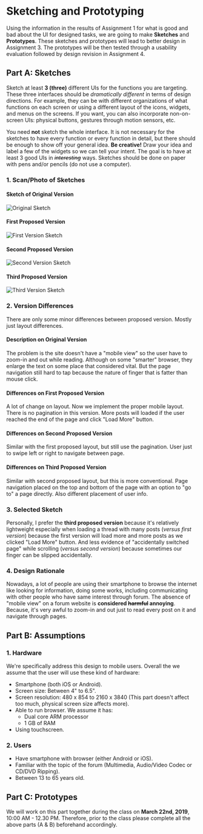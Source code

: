 # Sketching and Prototyping
Using the information in the results of Assignment 1 for what is good and bad about the UI for designed tasks, we are going to make **Sketches** and **Prototypes**. These sketches and prototypes will lead to better design in Assignment 3. The prototypes will be then tested through a usability evaluation followed by design revision in Assignment 4.

## Part A: Sketches
Sketch at least **3 (three)** different UIs for the functions you are targeting. These three interfaces should be _dramatically different_ in terms of design directions. For example, they can be with different organizations of what functions on each screen or using a different layout of the icons, widgets, and menus on the screens. If you want, you can also incorporate non-on-screen UIs: physical buttons, gestures through motion sensors, etc.

You need **not** sketch the whole interface. It is not necessary for the sketches to have every function or every function in detail, but there should be enough to show off your general idea. **Be creative!** Draw your idea and label a few of the widgets so we can tell your intent. The goal is to have at least 3 good UIs in ~~*interesting*~~ ways. Sketches should be done on paper with pens and/or pencils (do not use a computer).

### 1. Scan/Photo of Sketches

#### Sketch of Original Version

![Original Sketch](img/sketch00.jpg)

#### First Proposed Version

![First Version Sketch](img/sketch01.jpg)

#### Second Proposed Version

![Second Version Sketch](img/sketch02.jpg)

#### Third Proposed Version

![Third Version Sketch](img/sketch03.jpg)

### 2. Version Differences

There are only some minor differences between proposed version. Mostly just layout differences.

#### Description on Original Version

The problem is the site doesn't have a "mobile view" so the user have to zoom-in and out while reading. Although on some "smarter" browser, they enlarge the text on some place that considered vital. But the page navigation still hard to tap because the nature of finger that is fatter than mouse click.

#### Differences on First Proposed Version

A lot of change on layout. Now we implement the proper mobile layout. There is no pagination in this version. More posts will loaded if the user reached the end of the page and click "Load More" button.

#### Differences on Second Proposed Version

Similar with the first proposed layout, but still use the pagination. User just to swipe left or right to navigate between page.

#### Differences on Third Proposed Version

Similar with second proposed layout, but this is more conventional. Page navigation placed on the top and bottom of the page with an option to "go to" a page directly. Also different placement of user info.

### 3. Selected Sketch

Personally, I prefer the **third proposed version** because it's relatively lightweight especially when loading a thread with many posts (_versus first version_) because the first version will load more and more posts as we clicked "Load More" button. And less evidence of "accidentally switched page" while scrolling (_versus second version_) because sometimes our finger can be slipped accidentally.

### 4. Design Rationale

Nowadays, a lot of people are using their smartphone to browse the internet like looking for information, doing some works, including communicating with other people who have same interest through forum. The absence of "mobile view" on a forum website is **considered ~~harmful~~ annoying**. Because, it's very awful to zoom-in and out just to read every post on it and navigate through pages.

## Part B: Assumptions
### 1. Hardware

We're specifically address this design to mobile users. Overall the we assume that the user will use these kind of hardware:
* Smartphone (both iOS or Android).
* Screen size: Between 4" to 6.5".
* Screen resolution: 480 x 854 to 2160 x 3840 (This part doesn't affect too much, physical screen size affects more).
* Able to run browser. We assume it has:
    * Dual core ARM processor
    * 1 GB of RAM
* Using touchscreen.

### 2. Users

* Have smartphone with browser (either Android or iOS).
* Familiar with the topic of the forum (Multimedia, Audio/Video Codec or CD/DVD Ripping).
* Between 13 to 65 years old.


## Part C: Prototypes
We will work on this part together during the class on **March 22nd, 2019**, 10:00 AM - 12.30 PM. Therefore, prior to the class please complete all the above parts (A & B) beforehand accordingly.
